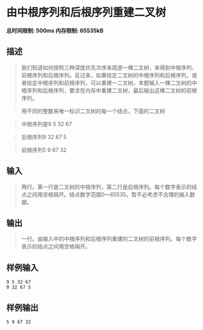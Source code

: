# 由中根序列和后根序列重建二叉树

**总时间限制: 500ms 内存限制: 65535kB**
## 描述
>我们知道如何按照三种深度优先次序来周游一棵二叉树，来得到中根序列、前根序列和后根序列。反过来，如果给定二叉树的中根序列和后根序列，或者给定中根序列和前根序列，可以重建一二叉树。本题输入一棵二叉树的中根序列和后根序列，要求在内存中重建二叉树，最后输出这棵二叉树的前根序列。

>用不同的整数来唯一标识二叉树的每一个结点，下面的二叉树


>中根序列是9 5 32 67

>后根序列9 32 67 5

>前根序列5 9 67 32

## 输入
>两行。第一行是二叉树的中根序列，第二行是后根序列。每个数字表示的结点之间用空格隔开。结点数字范围0～65535。暂不必考虑不合理的输入数据。
## 输出
>一行。由输入中的中根序列和后根序列重建的二叉树的前根序列。每个数字表示的结点之间用空格隔开。
## 样例输入
```
9 5 32 67
9 32 67 5
```
## 样例输出
```
5 9 67 32
```